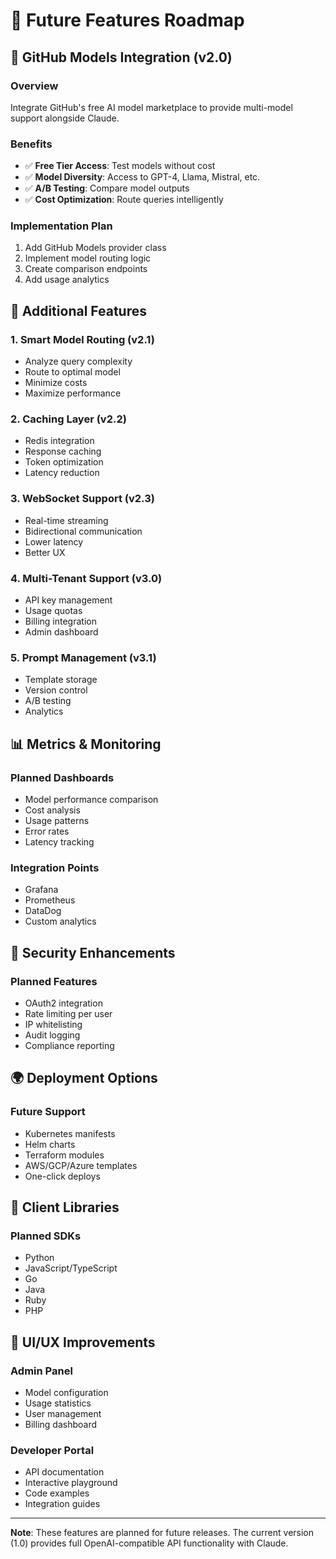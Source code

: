 # 🚀 Future Features Roadmap

## 🤖 GitHub Models Integration (v2.0)

### Overview

Integrate GitHub's free AI model marketplace to provide multi-model support alongside Claude.

### Benefits

- ✅ **Free Tier Access**: Test models without cost
- ✅ **Model Diversity**: Access to GPT-4, Llama, Mistral, etc.
- ✅ **A/B Testing**: Compare model outputs
- ✅ **Cost Optimization**: Route queries intelligently

### Implementation Plan

1. Add GitHub Models provider class
2. Implement model routing logic
3. Create comparison endpoints
4. Add usage analytics

## 🎯 Additional Features

### 1. **Smart Model Routing** (v2.1)

- Analyze query complexity
- Route to optimal model
- Minimize costs
- Maximize performance

### 2. **Caching Layer** (v2.2)

- Redis integration
- Response caching
- Token optimization
- Latency reduction

### 3. **WebSocket Support** (v2.3)

- Real-time streaming
- Bidirectional communication
- Lower latency
- Better UX

### 4. **Multi-Tenant Support** (v3.0)

- API key management
- Usage quotas
- Billing integration
- Admin dashboard

### 5. **Prompt Management** (v3.1)

- Template storage
- Version control
- A/B testing
- Analytics

## 📊 Metrics & Monitoring

### Planned Dashboards

- Model performance comparison
- Cost analysis
- Usage patterns
- Error rates
- Latency tracking

### Integration Points

- Grafana
- Prometheus
- DataDog
- Custom analytics

## 🔐 Security Enhancements

### Planned Features

- OAuth2 integration
- Rate limiting per user
- IP whitelisting
- Audit logging
- Compliance reporting

## 🌍 Deployment Options

### Future Support

- Kubernetes manifests
- Helm charts
- Terraform modules
- AWS/GCP/Azure templates
- One-click deploys

## 📱 Client Libraries

### Planned SDKs

- Python
- JavaScript/TypeScript
- Go
- Java
- Ruby
- PHP

## 🎨 UI/UX Improvements

### Admin Panel

- Model configuration
- Usage statistics
- User management
- Billing dashboard

### Developer Portal

- API documentation
- Interactive playground
- Code examples
- Integration guides

---

**Note**: These features are planned for future releases. The current version (1.0) provides full OpenAI-compatible API functionality with Claude.
